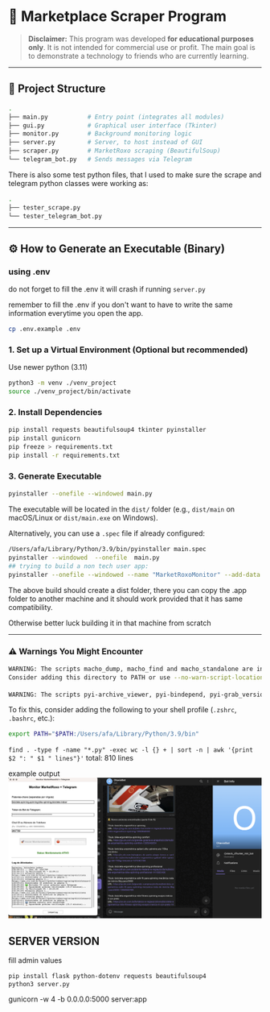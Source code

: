
# 🛒 Marketplace Scraper Program

> **Disclaimer:** This program was developed **for educational purposes only**. It is not intended for commercial use or profit. The main goal is to demonstrate a technology to friends who are currently learning.

---

## 📁 Project Structure

```bash
.
├── main.py           # Entry point (integrates all modules)
├── gui.py            # Graphical user interface (Tkinter)
├── monitor.py        # Background monitoring logic
├── server.py         # Server, to host instead of GUI
├── scraper.py        # MarketRoxo scraping (BeautifulSoup)
└── telegram_bot.py   # Sends messages via Telegram
```

There is also some test python files, that I used to make sure the scrape and telegram python classes were working as:

```bash
.
├── tester_scrape.py          
└── tester_telegram_bot.py   
```

---

## ⚙️ How to Generate an Executable (Binary)

### using .env

do not forget to fill the .env it will crash if running `server.py`

remember to fill the .env if you don't want to have to write the same information everytime you open the app.

```bash
cp .env.example .env
```

### 1. Set up a Virtual Environment (Optional but recommended)

Use newer python (3.11)

```bash
python3 -m venv ./venv_project
source ./venv_project/bin/activate
```
<!-- python3 -m venv ./venv_otavio -->

### 2. Install Dependencies

```bash
pip install requests beautifulsoup4 tkinter pyinstaller
pip install gunicorn
pip freeze > requirements.txt
pip install -r requirements.txt
```

### 3. Generate Executable

```bash
pyinstaller --onefile --windowed main.py
```

The executable will be located in the `dist/` folder (e.g., `dist/main` on macOS/Linux or `dist/main.exe` on Windows).

Alternatively, you can use a `.spec` file if already configured:

```bash
/Users/afa/Library/Python/3.9/bin/pyinstaller main.spec
pyinstaller --windowed  --onefile  main.py
## trying to build a non tech user app:
pyinstaller --onefile --windowed --name "MarketRoxoMonitor" --add-data ".env:." main.py
```

The above build should create a dist folder, there you can copy the .app folder to another machine and it should work provided that it has same compatibility.

Otherwise better luck building it in that machine from scratch

---

### ⚠️ Warnings You Might Encounter

```bash
WARNING: The scripts macho_dump, macho_find and macho_standalone are installed in '/Users/afa/Library/Python/3.9/bin' which is not on PATH.
Consider adding this directory to PATH or use --no-warn-script-location to suppress this warning.

WARNING: The scripts pyi-archive_viewer, pyi-bindepend, pyi-grab_version, pyi-makespec, pyi-set_version and pyinstaller are installed in '/Users/afa/Library/Python/3.9/bin' which is not on PATH.
```

To fix this, consider adding the following to your shell profile (`.zshrc`, `.bashrc`, etc.):

```bash
export PATH="$PATH:/Users/afa/Library/Python/3.9/bin"
```

`find . -type f -name "*.py" -exec wc -l {} + | sort -n | awk '{print $2 ": " $1 " lines"}'`
total: 810 lines

example output
![alt text](image.png)


## SERVER VERSION

fill admin values
```
pip install flask python-dotenv requests beautifulsoup4
python3 server.py
```

gunicorn -w 4 -b 0.0.0.0:5000 server:app